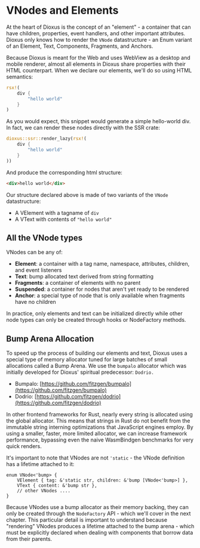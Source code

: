 # VNodes and Elements

At the heart of Dioxus is the concept of an "element" - a container that can have children, properties, event handlers, and other important attributes. Dioxus only knows how to render the `VNode` datastructure - an Enum variant of an Element, Text, Components, Fragments, and Anchors.

Because Dioxus is meant for the Web and uses WebView as a desktop and mobile renderer, almost all elements in Dioxus share properties with their HTML counterpart. When we declare our elements, we'll do so using HTML semantics:

```rust
rsx!(
    div {
        "hello world"
    }
)
```

As you would expect, this snippet would generate a simple hello-world div. In fact, we can render these nodes directly with the SSR crate:

```rust
dioxus::ssr::render_lazy(rsx!(
    div {
        "hello world"
    }
))
```

And produce the corresponding html structure:
```html
<div>hello world</div>
```

Our structure declared above is made of two variants of the `VNode` datastructure:
- A VElement with a tagname of `div`
- A VText with contents of `"hello world"`

## All the VNode types

VNodes can be any of:
- **Element**: a container with a tag name, namespace, attributes, children, and event listeners
- **Text**: bump allocated text derived from string formatting
- **Fragments**: a container of elements with no parent
- **Suspended**: a container for nodes that aren't yet ready to be rendered
- **Anchor**: a special type of node that is only available when fragments have no children

In practice, only elements and text can be initialized directly while other node types can only be created through hooks or NodeFactory methods.

## Bump Arena Allocation

To speed up the process of building our elements and text, Dioxus uses a special type of memory allocator tuned for large batches of small allocations called a Bump Arena. We use the `bumpalo` allocator which was initially developed for Dioxus' spiritual predecessor: `Dodrio.`

- Bumpalo: [https://github.com/fitzgen/bumpalo](https://github.com/fitzgen/bumpalo)
- Dodrio: [https://github.com/fitzgen/dodrio](https://github.com/fitzgen/dodrio)

In other frontend frameworks for Rust, nearly every string is allocated using the global allocator. This means that strings in Rust do not benefit from the immutable string interning optimizations that JavaScript engines employ. By using a smaller, faster, more limited allocator, we can increase framework performance, bypassing even the naive WasmBindgen benchmarks for very quick renders.

It's important to note that VNodes are not `'static` - the VNode definition has a lifetime attached to it:

```rust, ignore
enum VNode<'bump> {
    VElement { tag: &'static str, children: &'bump [VNode<'bump>] },
    VText { content: &'bump str },
    // other VNodes ....
}
```

Because VNodes use a bump allocator as their memory backing, they can only be created through the `NodeFactory` API - which we'll cover in the next chapter. This particular detail is important to understand because "rendering" VNodes produces a lifetime attached to the bump arena - which must be explicitly declared when dealing with components that borrow data from their parents.
